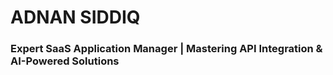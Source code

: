 # ADNAN SIDDIQ
### Expert SaaS Application Manager | Mastering API Integration & AI-Powered Solutions

